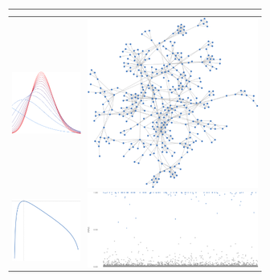 
---
<table>
  <tr>
    <td><img src="variational_EB.svg" height="50%"></td>
    <td><img src="random_graph.svg" height="50%"></td>
  </tr>
  <tr>
    <td style="width:30%"><img src="plot_ml.svg"></td>
    <td style="width:70%"><img src="plot_ppi.svg"></td>
  </tr>
</table>


<!--
**gleday/gleday** is a ✨ _special_ ✨ repository because its `README.md` (this file) appears on your GitHub profile.

Here are some ideas to get you started:

- 🔭 I’m currently working on ...
- 🌱 I’m currently learning ...
- 👯 I’m looking to collaborate on ...
- 🤔 I’m looking for help with ...
- 💬 Ask me about ...
- 📫 How to reach me: ...
- 😄 Pronouns: ...
- ⚡ Fun fact: ...
-->
